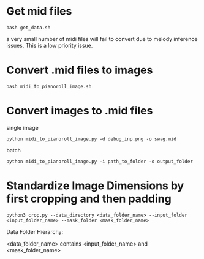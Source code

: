 # Get mid files
```
bash get_data.sh
```
a very small number of midi files will fail to convert due to melody inference issues. This is a low priority issue.

# Convert .mid files to images
```
bash midi_to_pianoroll_image.sh
```

# Convert images to .mid files
single image
```
python midi_to_pianoroll_image.py -d debug_inp.png -o swag.mid
```

batch
```
python midi_to_pianoroll_image.py -i path_to_folder -o output_folder
```

# Standardize Image Dimensions by first cropping and then padding

```
python3 crop.py --data_directory <data_folder_name> --input_folder <input_folder_name> --mask_folder <mask_folder_name>
```

Data Folder Hierarchy:

<data_folder_name> contains <input_folder_name> and <mask_folder_name> 

```

